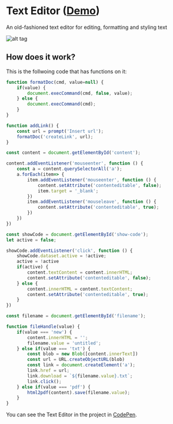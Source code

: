 # Text Editor ([Demo](https://000693163.deployed.codepen.website/))
An old-fashioned text editor for editing, formatting and styling text

![alt tag](https://user-images.githubusercontent.com/107286254/223297300-309a7e89-a2e6-46f0-a241-20bef83701d4.jpeg?raw=true)

## How does it work?
This is the follwoing code that has functions on it:
```javascript
function formatDoc(cmd, value=null) {
	if(value) {
		document.execCommand(cmd, false, value);
	} else {
		document.execCommand(cmd);
	}
}

function addLink() {
	const url = prompt('Insert url');
	formatDoc('createLink', url);
}

const content = document.getElementById('content');

content.addEventListener('mouseenter', function () {
	const a = content.querySelectorAll('a');
	a.forEach(item=> {
		item.addEventListener('mouseenter', function () {
			content.setAttribute('contenteditable', false);
			item.target = '_blank';
		})
		item.addEventListener('mouseleave', function () {
			content.setAttribute('contenteditable', true);
		})
	})
})

const showCode = document.getElementById('show-code');
let active = false;

showCode.addEventListener('click', function () {
	showCode.dataset.active = !active;
	active = !active
	if(active) {
		content.textContent = content.innerHTML;
		content.setAttribute('contenteditable', false);
	} else {
		content.innerHTML = content.textContent;
		content.setAttribute('contenteditable', true);
	}
})

const filename = document.getElementById('filename');

function fileHandle(value) {
	if(value === 'new') {
		content.innerHTML = '';
		filename.value = 'untitled';
	} else if(value === 'txt') {
		const blob = new Blob([content.innerText])
		const url = URL.createObjectURL(blob)
		const link = document.createElement('a');
		link.href = url;
		link.download = `${filename.value}.txt`;
		link.click();
	} else if(value === 'pdf') {
		html2pdf(content).save(filename.value);
	}
}
```
You can see the Text Editor in the project in [CodePen](https://codepen.io/Monredo/project/details/DKoNyj).
